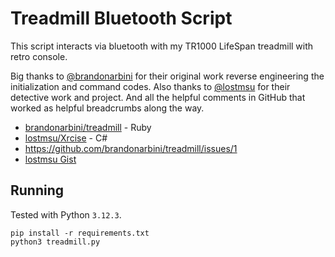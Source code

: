 # Treadmill Bluetooth Script

This script interacts via bluetooth with my TR1000 LifeSpan treadmill with retro console.

Big thanks to [@brandonarbini](https://github.com/brandonarbini) for their original work reverse engineering the initialization and command codes.
Also thanks to [@lostmsu](https://github.com/lostmsu) for their detective work and project. 
And all the helpful comments in GitHub that worked as helpful breadcrumbs along the way.
* [brandonarbini/treadmill](https://github.com/brandonarbini/treadmill) - Ruby
* [lostmsu/Xrcise](https://github.com/lostmsu/Xrcise) - C#
* https://github.com/brandonarbini/treadmill/issues/1
* [lostmsu Gist](https://gist.github.com/lostmsu/1b0d4a33e5ca2418c2b52797eb720ec7)

## Running

Tested with Python `3.12.3`.

```
pip install -r requirements.txt
python3 treadmill.py
```
